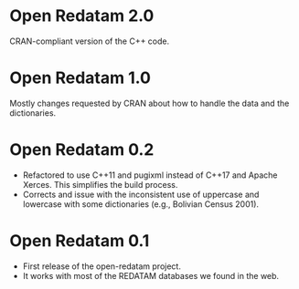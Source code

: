 # Open Redatam 2.0

CRAN-compliant version of the C++ code.

# Open Redatam 1.0

Mostly changes requested by CRAN about how to handle the data and the dictionaries.

# Open Redatam 0.2

* Refactored to use C++11 and pugixml instead of C++17 and Apache Xerces. This simplifies the build process.
* Corrects and issue with the inconsistent use of uppercase and lowercase with some dictionaries (e.g., Bolivian Census 2001).

# Open Redatam 0.1

* First release of the open-redatam project.
* It works with most of the REDATAM databases we found in the web.
